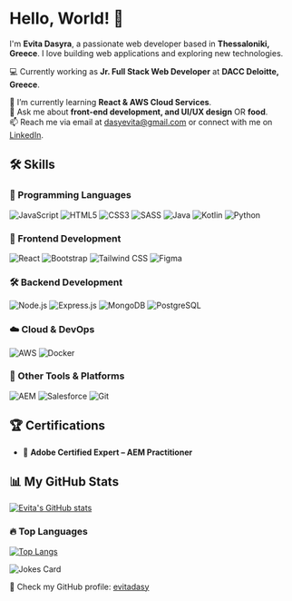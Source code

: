 # Hello, World! 👋  

I'm **Evita Dasyra**, a passionate web developer based in **Thessaloniki, Greece**. I love building web applications and exploring new technologies.  

💻 Currently working as **Jr. Full Stack Web Developer** at **DACC Deloitte, Greece**.  

🌱 I’m currently learning **React & AWS Cloud Services**.  
💬 Ask me about **front-end development, and UI/UX design** OR **food**.  
📫 Reach me via email at [dasyevita@gmail.com](mailto:dasyevita@gmail.com) or connect with me on [LinkedIn](https://www.linkedin.com/in/evitadasy).  

## 🛠 Skills  

### 🚀 Programming Languages  
![JavaScript](https://img.shields.io/badge/JavaScript-F7DF1E?style=flat&logo=javascript&logoColor=black)  ![HTML5](https://img.shields.io/badge/HTML5-E34F26?style=flat&logo=html5&logoColor=white)  ![CSS3](https://img.shields.io/badge/CSS3-1572B6?style=flat&logo=css3&logoColor=white)  ![SASS](https://img.shields.io/badge/SASS-CC6699?style=flat&logo=sass&logoColor=white)  ![Java](https://img.shields.io/badge/Java-007396?style=flat&logo=java&logoColor=white)  ![Kotlin](https://img.shields.io/badge/Kotlin-0095D5?style=flat&logo=kotlin&logoColor=white)  ![Python](https://img.shields.io/badge/Python-3776AB?style=flat&logo=python&logoColor=white)  

### 🎨 Frontend Development  
![React](https://img.shields.io/badge/React-20232A?style=flat&logo=react&logoColor=61DAFB) ![Bootstrap](https://img.shields.io/badge/Bootstrap-563D7C?style=flat&logo=bootstrap&logoColor=white)  ![Tailwind CSS](https://img.shields.io/badge/Tailwind%20CSS-38B2AC?style=flat&logo=tailwind-css&logoColor=white)   ![Figma](https://img.shields.io/badge/Figma-F24E1E?style=flat&logo=figma&logoColor=white)  

### 🛠 Backend Development  
![Node.js](https://img.shields.io/badge/Node.js-43853D?style=flat&logo=node.js&logoColor=white)  ![Express.js](https://img.shields.io/badge/Express.js-404D59?style=flat&logo=express&logoColor=white)  ![MongoDB](https://img.shields.io/badge/MongoDB-4EA94B?style=flat&logo=mongodb&logoColor=white)  ![PostgreSQL](https://img.shields.io/badge/PostgreSQL-316192?style=flat&logo=postgresql&logoColor=white)   

### ☁️ Cloud & DevOps  
![AWS](https://img.shields.io/badge/AWS-FF9900?style=flat&logo=amazonaws&logoColor=white)  ![Docker](https://img.shields.io/badge/Docker-2496ED?style=flat&logo=docker&logoColor=white)  

### 🔧 Other Tools & Platforms  
![AEM](https://img.shields.io/badge/Adobe%20AEM-FF0000?style=flat&logo=adobe&logoColor=white)  ![Salesforce](https://img.shields.io/badge/Salesforce-00A1E0?style=flat&logo=salesforce&logoColor=white)  ![Git](https://img.shields.io/badge/Git-F05032?style=flat&logo=git&logoColor=white)


## 🏆 Certifications  

- 🏅 **Adobe Certified Expert – AEM Practitioner**  


## 📊 My GitHub Stats  

[![Evita's GitHub stats](https://github-readme-stats.vercel.app/api?username=evitadasy&show_icons=true)](https://github.com/evitadasy)  

### 🔥 Top Languages  

[![Top Langs](https://github-readme-stats.vercel.app/api/top-langs/?username=evitadasy)](https://github.com/evitadasy/github-readme-stats)  


![Jokes Card](https://readme-jokes.vercel.app/api)  


📌 Check my GitHub profile: [evitadasy](https://github.com/evitadasy)  
